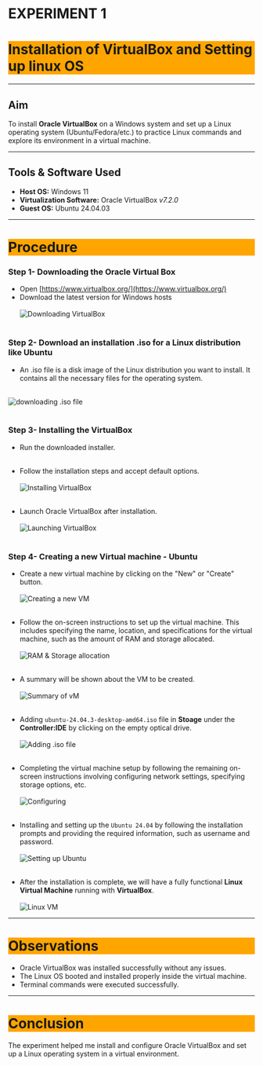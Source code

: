 # **EXPERIMENT 1** <h1 style="background-color: orange;">Installation of VirtualBox and Setting up linux OS</h1>

---------------------------------------------------------------------------
##  Aim  
To install **Oracle VirtualBox** on a Windows system and set up a Linux operating system (Ubuntu/Fedora/etc.) to practice Linux commands and explore its environment in a virtual machine.

---------------------------------------------------------------------------
##  Tools & Software Used  
- **Host OS:** Windows 11
- **Virtualization Software:** Oracle VirtualBox *v7.2.0*
- **Guest OS:** Ubuntu 24.04.03

---------------------------------------------------------------------------
## <h1 style="background-color: orange;"> Procedure</h1>

### **Step 1-** Downloading the Oracle Virtual Box
- Open [https://www.virtualbox.org/](https://www.virtualbox.org/) 
- Download the latest version for Windows hosts<br><br>
![Downloading VirtualBox](images/111.png)<br><br>
### **Step 2-**  Download an installation .iso for a Linux distribution like Ubuntu
-  An .iso file is a disk image of the Linux distribution you want to install. It contains all the necessary files for the operating system.<br><br>
 
![downloading .iso file](images/114.png)<br><br>
### **Step 3-** Installing the VirtualBox
- Run the downloaded installer.<br><br>


- Follow the installation steps and accept default options.<br><br>
![Installing VirtualBox](images/112.png)  <br><br>


- Launch Oracle VirtualBox after installation.<br><br>
![Launching VirtualBox](images/113.png)<br><br>

### **Step 4-** Creating a new Virtual machine -  Ubuntu 
- Create a new virtual machine by clicking on the "New" or "Create" button.<br><br>
![Creating a new VM](images/115.png) <br><br>


- Follow the on-screen instructions to set up the virtual machine. This includes specifying the name, location, and specifications for the virtual machine, such as the amount of RAM and storage allocated.  <br><br>
![RAM & Storage allocation](images/116.png) <br><br>


- A summary will be shown about the VM to be created. <br><br>
![Summary of vM](images/117.png)<br><br>


- Adding `ubuntu-24.04.3-desktop-amd64.iso` file in **Stoage** under the **Controller:IDE** by clicking on the empty optical drive.<br><br>
![Adding .iso file](images/118.png)<br><br>


- Completing the virtual machine setup by following the remaining on-screen instructions involving configuring network settings, specifying storage options, etc.<br><br>
![Configuring](images/119.png)<br><br>


- Installing and setting up the `Ubuntu 24.04` by following the installation prompts and providing the required information, such as username and password.<br><br>
![Setting up Ubuntu](images/120.png)<br><br>


- After the installation is complete, we will have a fully functional **Linux Virtual Machine** running with **VirtualBox**.<br><br>
![Linux VM](images/121.png)

---------------------------------------------------------------------------
## <h1 style="background-color: orange;"> Observations</h1>

- Oracle VirtualBox was installed successfully without any issues.
- The Linux OS booted and installed properly inside the virtual machine.
- Terminal commands were executed successfully.

---------------------------------------------------------------------------
## <h1 style="background-color: orange;"> Conclusion </h1>

The experiment helped me install and configure Oracle VirtualBox and set up a Linux operating system in a virtual environment.


